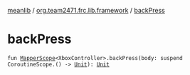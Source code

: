 [meanlib](../index.md) / [org.team2471.frc.lib.framework](index.md) / [backPress](./back-press.md)

# backPress

`fun `[`MapperScope`](-mapper-scope/index.md)`<XboxController>.backPress(body: suspend CoroutineScope.() -> `[`Unit`](https://kotlinlang.org/api/latest/jvm/stdlib/kotlin/-unit/index.html)`): `[`Unit`](https://kotlinlang.org/api/latest/jvm/stdlib/kotlin/-unit/index.html)